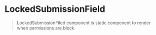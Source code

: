 # LockedSubmissionField

> LockedSubmissionFiled component is static component to render when permissions are block.
